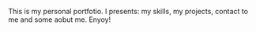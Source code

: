 This is my personal portfotio.
I presents: my skills, my projects, contact to me and some aobut me.
Enyoy!